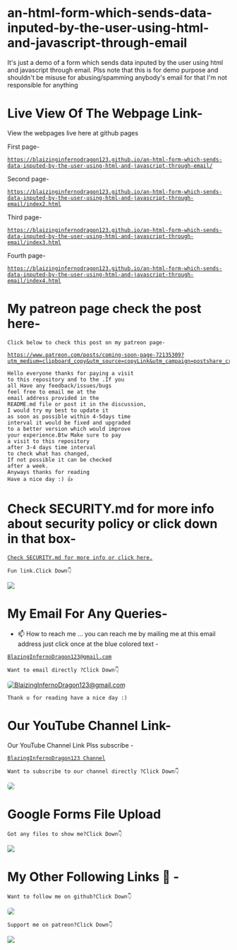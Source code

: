 # an-html-form-which-sends-data-inputed-by-the-user-using-html-and-javascript-through-email
It's just a demo of a form which sends data inputed by the user using html and javascript through email. Plss note that this is for demo purpose and shouldn't be misuse for abusing/spamming anybody's email for that I'm not responsible for anything 

# Live View Of The Webpage Link-
View the webpages live here at github pages

First page-

<a href="https://blaizinginfernodragon123.github.io/an-html-form-which-sends-data-inputed-by-the-user-using-html-and-javascript-through-email/" target="_blank">

```
https://blaizinginfernodragon123.github.io/an-html-form-which-sends-data-inputed-by-the-user-using-html-and-javascript-through-email/
```
</a>

Second page-

<a href="https://blaizinginfernodragon123.github.io/an-html-form-which-sends-data-inputed-by-the-user-using-html-and-javascript-through-email/index2.html" target="_blank">

```
https://blaizinginfernodragon123.github.io/an-html-form-which-sends-data-inputed-by-the-user-using-html-and-javascript-through-email/index2.html
```
</a>

Third page-

<a href="https://blaizinginfernodragon123.github.io/an-html-form-which-sends-data-inputed-by-the-user-using-html-and-javascript-through-email/index3.html" target="_blank">

```
https://blaizinginfernodragon123.github.io/an-html-form-which-sends-data-inputed-by-the-user-using-html-and-javascript-through-email/index3.html
```
</a>

Fourth page-

<a href="https://blaizinginfernodragon123.github.io/an-html-form-which-sends-data-inputed-by-the-user-using-html-and-javascript-through-email/index4.html">

```
https://blaizinginfernodragon123.github.io/an-html-form-which-sends-data-inputed-by-the-user-using-html-and-javascript-through-email/index4.html
```
</a>


# My patreon page check the post here-
`
Click below to check this post on my patreon page-
`

<a href="https://www.patreon.com/posts/coming-soon-page-72135309?utm_medium=clipboard_copy&utm_source=copyLink&utm_campaign=postshare_creator" target="_blank">

```
https://www.patreon.com/posts/coming-soon-page-72135309?utm_medium=clipboard_copy&utm_source=copyLink&utm_campaign=postshare_creator
```
</a>


```
Hello everyone thanks for paying a visit 
to this repository and to the .If you 
all Have any feedback/issues/bugs 
feel free to email me at the 
email address provided in the 
README.md file or post it in the discussion,
I would try my best to update it 
as soon as possible within 4-5days time 
interval it would be fixed and upgraded 
to a better version which would improve 
your experience.Btw Make sure to pay 
a visit to this repository 
after 3-4 days time interval 
to check what has changed,
If not possible it can be checked 
after a week. 
Anyways thanks for reading
Have a nice day :) 👍
```

# Check SECURITY.md for more info about security policy or click down in that box-
<a href="./SECURITY.md" target="_blank"> 

```
Check SECURITY.md for more info or click here.
```
</a>

`
Fun link.Click Down👇
`

<a href="https://i.pinimg.com/originals/b2/2a/a2/b22aa22b2f3f55b6468361158d52e2e7.gif" target="_blank">
<img src="https://i.pinimg.com/originals/b2/2a/a2/b22aa22b2f3f55b6468361158d52e2e7.gif">
</a>


# My Email For Any Queries-
- 📫 How to reach me ... you can reach me by mailing me at this email address just click once at the blue colored text - 
<a href="mailto:blazinginfernodragon123@gmail.com" target="_blank">

```
BlazingInfernoDragon123@gmail.com
```
</a>

`
Want to email directly ?Click Down👇
`

<a href="mailto:blazinginfernodragon123@gmail.com" target="_blank">
<img src="https://charityengine.net/wp-content/uploads/2022/05/CE-Icon-_Email-Marketing.svg" style="border-radius:5px" alt="BlaizingInfernoDragon123@gmail.com">
</a>


`
Thank u for reading have a nice day :)
`

# Our YouTube Channel Link-
Our YouTube Channel Link Plss subscribe -

<a href="https://youtube.com/channel/UCsdLD0oB8Ui9EEE9WNSAAug" target="_blank">

```
BlazingInfernoDragon123 Channel
```
</a>

<!-- YouTube -->

<!-- Github -->

`
Want to subscribe to our channel directly ?Click Down👇
`

<a href="https://youtube.com/channel/UCsdLD0oB8Ui9EEE9WNSAAug" target="_blank">
<img src="https://uxwing.com/wp-content/themes/uxwing/download/brands-and-social-media/youtube-subscription-icon.svg" style="border-radius:5px">
</a>

# Google Forms File Upload 

<!--[![patreon]-->
`
Got any files to show me?Click Down👇
`

<a href="https://forms.gle/y6YSBnyNvnrhgrKg9" target="_blank">
<img src="https://images.ctfassets.net/lzny33ho1g45/4ODoWVyzgicvbcb6J9ZZZ5/89e33c333afa86e9e2864ba42833a5be/app-tips-google-forms-00-hero.png?w=1520&fm=jpg&q=30&fit=thumb&h=760">
</a>


# My Other Following Links 🔗 - 

<!-- Github -->

`
Want to follow me on github?Click Down👇
`

<a href="https://github.com/blaizinginfernodragon123" target="_blank">
<img src="https://cdn.neow.in/news/images/uploaded/2020/12/1608232185_github_logo_1.jpg" style="border-radius:5px">
</a>

<!--[![patreon]-->
`
Support me on patreon?Click Down👇
`

<a href="https://patreon.com/blaizinginfernodragon123" target="_blank">
<img src="https://1.bp.blogspot.com/-7bPYnbDpDMg/YFfPMuFKyyI/AAAAAAAAS6A/8F8MMmMP4AQSACqo1EAshGTQhm0HEaKygCLcBGAsYHQ/s640/76jg.png">
</a>
